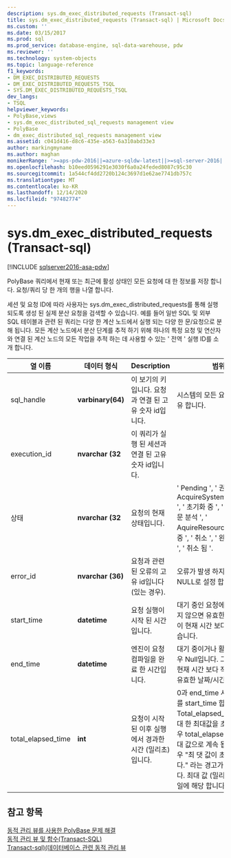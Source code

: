 ```yaml
---
description: sys.dm_exec_distributed_requests (Transact-sql)
title: sys.dm_exec_distributed_requests (Transact-sql) | Microsoft Docs
ms.custom: ''
ms.date: 03/15/2017
ms.prod: sql
ms.prod_service: database-engine, sql-data-warehouse, pdw
ms.reviewer: ''
ms.technology: system-objects
ms.topic: language-reference
f1_keywords:
- DM_EXEC_DISTRIBUTED_REQUESTS
- DM_EXEC_DISTRIBUTED_REQUESTS_TSQL
- SYS.DM_EXEC_DISTRIBUTED_REQUESTS_TSQL
dev_langs:
- TSQL
helpviewer_keywords:
- PolyBase,views
- sys.dm_exec_distributed_sql_requests management view
- PolyBase
- dm_exec_distributed_sql_requests management view
ms.assetid: c041d416-d8c6-435e-a563-6a310abd33e3
author: markingmyname
ms.author: maghan
monikerRange: '>=aps-pdw-2016||=azure-sqldw-latest||>=sql-server-2016||>=sql-server-linux-2017||=azuresqldb-mi-current'
ms.openlocfilehash: b10eed0596291e3030f6a0a24feded8087c95c30
ms.sourcegitcommit: 1a544cf4dd2720b124c3697d1e62ae7741db757c
ms.translationtype: MT
ms.contentlocale: ko-KR
ms.lasthandoff: 12/14/2020
ms.locfileid: "97482774"
---
```

# <a name="sysdm_exec_distributed_requests-transact-sql"></a>sys.dm_exec_distributed_requests (Transact-sql)
[!INCLUDE [sqlserver2016-asa-pdw](../../includes/applies-to-version/sqlserver2016-asa-pdw.md)]

  PolyBase 쿼리에서 현재 또는 최근에 활성 상태인 모든 요청에 대 한 정보를 저장 합니다. 요청/쿼리 당 한 개의 행을 나열 합니다.  
  
 세션 및 요청 ID에 따라 사용자는 sys.dm_exec_distributed_requests를 통해 실행 되도록 생성 된 실제 분산 요청을 검색할 수 있습니다. 예를 들어 일반 SQL 및 외부 SQL 테이블과 관련 된 쿼리는 다양 한 계산 노드에서 실행 되는 다양 한 문/요청으로 분해 됩니다. 모든 계산 노드에서 분산 단계를 추적 하기 위해 하나의 특정 요청 및 연산자와 연결 된 계산 노드의 모든 작업을 추적 하는 데 사용할 수 있는 ' 전역 ' 실행 ID를 소개 합니다.  
  
|열 이름|데이터 형식|Description|범위|  
|-----------------|---------------|-----------------|-----------|  
|sql_handle|**varbinary(64)**|이 보기의 키입니다. 요청과 연결 된 고유 숫자 id입니다.|시스템의 모든 요청에 대해 고유 합니다.|  
|execution_id|**nvarchar (32**|이 쿼리가 실행 된 세션과 연결 된 고유 숫자 id입니다.||  
|상태|**nvarchar (32**|요청의 현재 상태입니다.|' Pending ', ' 권한 부여 ', ' AcquireSystemResources ', ' 초기화 중 ', ' Plan ', ' 구문 분석 ', ' AquireResources ', ' 실행 중 ', ' 취소 ', ' 완료 ', ' 실패 ', ' 취소 됨 '.|  
|error_id|**nvarchar (36)**|요청과 관련 된 오류의 고유 id입니다 (있는 경우).|오류가 발생 하지 않은 경우 NULL로 설정 합니다.|  
|start_time|**datetime**|요청 실행이 시작 된 시간입니다.|대기 중인 요청에 대해 0 그렇지 않으면 유효한 날짜/시간이 현재 시간 보다 작거나 같습니다.|  
|end_time|**datetime**|엔진이 요청 컴파일을 완료 한 시간입니다.|대기 중이거나 활성 요청의 경우 Null입니다. 그렇지 않으면 현재 시간 보다 작거나 같은 유효한 날짜/시간입니다.|  
|total_elapsed_time|**int**|요청이 시작 된 이후 실행에서 경과한 시간 (밀리초)입니다.|0과 end_time 사이의 차이를 start_time 합니다. Total_elapsed_time 정수에 대 한 최대값을 초과 하는 경우 total_elapsed_time는 최대 값으로 계속 됩니다. 이 경우 "최 댓 값이 초과 되었습니다." 라는 경고가 생성 됩니다. 최대 값 (밀리초)은 24.8 일에 해당 합니다.|  
  
## <a name="see-also"></a>참고 항목  
 [동적 관리 뷰를 사용한 PolyBase 문제 해결](/previous-versions/sql/sql-server-2016/mt146389(v=sql.130))   
 [동적 관리 뷰 및 함수&#40;Transact-SQL&#41;](~/relational-databases/system-dynamic-management-views/system-dynamic-management-views.md)   
 [Transact-sql&#41;&#40;데이터베이스 관련 동적 관리 뷰 ](../../relational-databases/system-dynamic-management-views/database-related-dynamic-management-views-transact-sql.md)  
  
